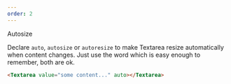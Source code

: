 ```yaml
---
order: 2
---
```


Autosize

Declare `auto`, `autosize` or `autoresize` to make Textarea resize automatically when content changes. Just use the word which is easy enough to remember, both are ok.

```html
<Textarea value="some content..." auto></Textarea>
```
